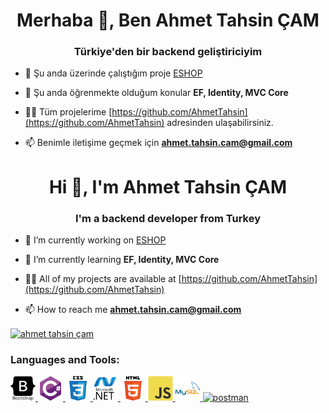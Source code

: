 <h1 align="center">Merhaba 👋, Ben Ahmet Tahsin ÇAM</h1>
<h3 align="center">Türkiye'den bir backend geliştiriciyim</h3>

- 🔭 Şu anda üzerinde çalıştığım proje [ESHOP](https://github.com/AhmetTahsin/EShop)

- 🌱 Şu anda öğrenmekte olduğum konular **EF, Identity, MVC Core**

- 👨‍💻 Tüm projelerime [https://github.com/AhmetTahsin](https://github.com/AhmetTahsin) adresinden ulaşabilirsiniz.

- 📫 Benimle iletişime geçmek için **ahmet.tahsin.cam@gmail.com**

<h1 align="center">Hi 👋, I'm Ahmet Tahsin ÇAM</h1>
<h3 align="center">I'm a backend developer from Turkey</h3>

- 🔭 I’m currently working on [ESHOP](https://github.com/AhmetTahsin/EShop)

- 🌱 I’m currently learning **EF, Identity, MVC Core**

- 👨‍💻 All of my projects are available at [https://github.com/AhmetTahsin](https://github.com/AhmetTahsin)

- 📫 How to reach me **ahmet.tahsin.cam@gmail.com**


<a href="https://linkedin.com/in/ahmet tahsin çam" target="blank"><img align="center" src="https://raw.githubusercontent.com/rahuldkjain/github-profile-readme-generator/master/src/images/icons/Social/linked-in-alt.svg" alt="ahmet tahsin çam" height="30" width="40" /></a>
</p>

<h3 align="left">Languages and Tools:</h3>
<p align="left"> <a href="https://getbootstrap.com" target="_blank" rel="noreferrer"> <img src="https://raw.githubusercontent.com/devicons/devicon/master/icons/bootstrap/bootstrap-plain-wordmark.svg" alt="bootstrap" width="40" height="40"/> </a> <a href="https://www.w3schools.com/cs/" target="_blank" rel="noreferrer"> <img src="https://raw.githubusercontent.com/devicons/devicon/master/icons/csharp/csharp-original.svg" alt="csharp" width="40" height="40"/> </a> <a href="https://www.w3schools.com/css/" target="_blank" rel="noreferrer"> <img src="https://raw.githubusercontent.com/devicons/devicon/master/icons/css3/css3-original-wordmark.svg" alt="css3" width="40" height="40"/> </a> <a href="https://dotnet.microsoft.com/" target="_blank" rel="noreferrer"> <img src="https://raw.githubusercontent.com/devicons/devicon/master/icons/dot-net/dot-net-original-wordmark.svg" alt="dotnet" width="40" height="40"/> </a> <a href="https://www.w3.org/html/" target="_blank" rel="noreferrer"> <img src="https://raw.githubusercontent.com/devicons/devicon/master/icons/html5/html5-original-wordmark.svg" alt="html5" width="40" height="40"/> </a> <a href="https://developer.mozilla.org/en-US/docs/Web/JavaScript" target="_blank" rel="noreferrer"> <img src="https://raw.githubusercontent.com/devicons/devicon/master/icons/javascript/javascript-original.svg" alt="javascript" width="40" height="40"/> </a> <a href="https://www.mysql.com/" target="_blank" rel="noreferrer"> <img src="https://raw.githubusercontent.com/devicons/devicon/master/icons/mysql/mysql-original-wordmark.svg" alt="mysql" width="40" height="40"/> </a> <a href="https://postman.com" target="_blank" rel="noreferrer"> <img src="https://www.vectorlogo.zone/logos/getpostman/getpostman-icon.svg" alt="postman" width="40" height="40"/> </a> </p>

